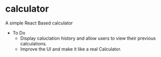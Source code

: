 # calculator
A simple React Based calculator
- To Do
  - Display caluclation history and allow users to view their previous calculations.
  - Improve the UI and make it like a real Calculator.
